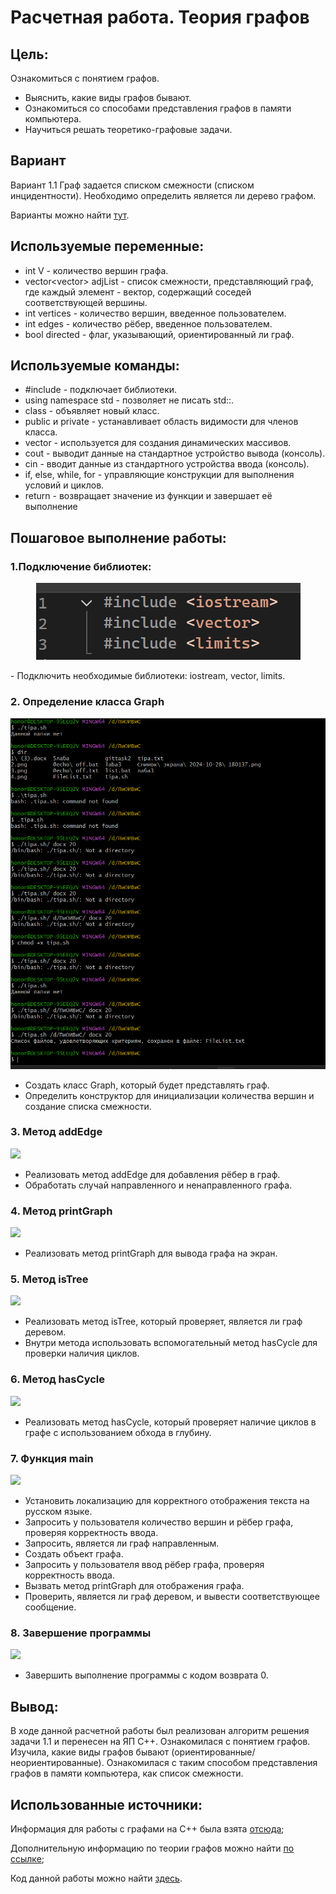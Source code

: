 # Расчетная работа. Теория графов
## Цель:
 Ознакомиться с понятием графов.
- Выяснить, какие виды графов бывают.
- Ознакомиться со способами представления графов в памяти компьютера.
- Научиться решать теоретико-графовые задачи. 

## Вариант
Вариант 1.1 Граф задается списком смежности (списком инцидентности). Необходимо определить является ли дерево графом.

Варианты можно найти [тут](https://drive.google.com/file/d/1-rSQZex8jW-2DlY2kko18gU1oUAtEGHl/view).

## Используемые переменные:
-  int V - количество вершин графа.
-  vector<vector<int>> adjList - список смежности, представляющий граф, где каждый элемент - вектор, содержащий соседей соответствующей вершины.
-  int vertices - количество вершин, введенное пользователем.
-  int edges - количество рёбер, введенное пользователем.
-  bool directed - флаг, указывающий, ориентированный ли граф.

## Используемые команды:
-  #include - подключает библиотеки.
-  using namespace std - позволяет не писать std::.
-  class - объявляет новый класс.
-  public и private - устанавливает область видимости для членов класса.
-  vector - используется для создания динамических массивов.
-  cout - выводит данные на стандартное устройство вывода (консоль).
-  cin - вводит данные из стандартного устройства ввода (консоль).
-  if, else, while, for - управляющие конструкции для выполнения условий и циклов.
-  return - возвращает значение из функции и завершает её выполнение


## Пошаговое выполнение работы:

### 1.Подключение библиотек:
<p  align="center"><img src="pic/1.png" ></p>
   - Подключить необходимые библиотеки: iostream, vector, limits.


### 2. Определение класса Graph
![](./2.png)
   - Создать класс Graph, который будет представлять граф.
   - Определить конструктор для инициализации количества вершин и создание списка смежности.

### 3. Метод addEdge
![](./3.png)
   - Реализовать метод addEdge для добавления рёбер в граф.
   - Обработать случай направленного и ненаправленного графа.

### 4. Метод printGraph
![](./4.png)
   - Реализовать метод printGraph для вывода графа на экран.

### 5. Метод isTree
![](./5.png)
   - Реализовать метод isTree, который проверяет, является ли граф деревом.
   - Внутри метода использовать вспомогательный метод hasCycle для проверки наличия циклов.

### 6. Метод hasCycle
![](./6.png)
   - Реализовать метод hasCycle, который проверяет наличие циклов в графе с использованием обхода в глубину.

### 7. Функция main
![](./7.png)
   - Установить локализацию для корректного отображения текста на русском языке.
   - Запросить у пользователя количество вершин и рёбер графа, проверяя корректность ввода.
   - Запросить, является ли граф направленным.
   - Создать объект графа.
   - Запросить у пользователя ввод рёбер графа, проверяя корректность ввода.
   - Вызвать метод printGraph для отображения графа.
   - Проверить, является ли граф деревом, и вывести соответствующее сообщение.

### 8. Завершение программы
![](./8.png)
   - Завершить выполнение программы с кодом возврата 0.




## Вывод:

В ходе данной расчетной работы был реализован алгоритм решения задачи 1.1 и перенесен на ЯП C++.
Ознакомилася с понятием графов.
Изучила, какие виды графов бывают (ориентированные/неориентированные).
Ознакомилася с таким способом представления графов в памяти компьютера, как список смежности.


## Использованные источники:

Информация для работы с графами на C++ была взята [отсюда](https://brestprog.by/topics/);

Дополнительную информацию по теории графов можно найти [по ссылке](https://habr.com/ru/companies/otus/articles/568026/);

Код данной работы можно найти [здесь]().
